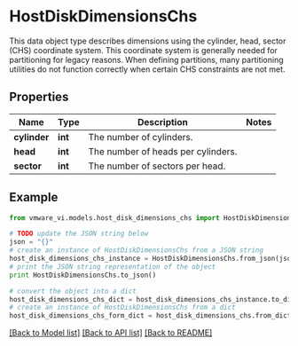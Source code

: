 # HostDiskDimensionsChs

This data object type describes dimensions using the cylinder, head, sector (CHS) coordinate system.  This coordinate system is generally needed for partitioning for legacy reasons. When defining partitions, many partitioning utilities do not function correctly when certain CHS constraints are not met. 

## Properties
Name | Type | Description | Notes
------------ | ------------- | ------------- | -------------
**cylinder** | **int** | The number of cylinders.  | 
**head** | **int** | The number of heads per cylinders.  | 
**sector** | **int** | The number of sectors per head.  | 

## Example

```python
from vmware_vi.models.host_disk_dimensions_chs import HostDiskDimensionsChs

# TODO update the JSON string below
json = "{}"
# create an instance of HostDiskDimensionsChs from a JSON string
host_disk_dimensions_chs_instance = HostDiskDimensionsChs.from_json(json)
# print the JSON string representation of the object
print HostDiskDimensionsChs.to_json()

# convert the object into a dict
host_disk_dimensions_chs_dict = host_disk_dimensions_chs_instance.to_dict()
# create an instance of HostDiskDimensionsChs from a dict
host_disk_dimensions_chs_form_dict = host_disk_dimensions_chs.from_dict(host_disk_dimensions_chs_dict)
```
[[Back to Model list]](../README.md#documentation-for-models) [[Back to API list]](../README.md#documentation-for-api-endpoints) [[Back to README]](../README.md)



